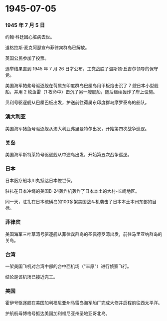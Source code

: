 # 1945-07-05

### 1945 年 7 月 5 日

约翰·科廷因心脏病去世。

道格拉斯·麦克阿瑟宣布菲律宾群岛已解放。

英国公民参加了投票。

选举结果直到 1945 年 7 月 26
日才公布，工党战胜了温斯顿·丘吉尔领导的保守党。

美国海军帕弗号驱逐舰在荷属东印度群岛巴厘岛用甲板炮击沉了 7
艘日本小型舰船，并用 2 枚鱼雷（1
枚命中）击沉了另一艘舰船，随后继续轰炸了岸上设施。

贝利号驱逐舰从巴厘巴板出发，护送前往荷属东印度群岛摩罗泰岛的船队。

### 澳大利亚

美国海军猪鱼号驱逐舰从澳大利亚弗里曼特尔出发，开始第四次战争巡逻。

### 关岛

美国海军斯特莱特号驱逐舰从中途岛出发，开始第五次战争巡逻。

### 日本

日本医疗船冰川丸抵达日本佐世保。

驻扎在日本冲绳的美国B-24轰炸机轰炸了日本本土的大村-长崎地区。

同一天，驻扎在日本硫磺岛的100多架美国战斗机袭击了日本本土本州东部的目标。

### 菲律宾

美国海军三叶草湾号驱逐舰从菲律宾群岛的圣佩德罗湾出发，前往马里亚纳群岛的关岛。

### 台湾

一架美国飞机对台湾中部的台中西机场（"丰原"）进行侦察飞行。

结论是该机场已接近完工。

### 美国

霍伊号驱逐舰在美国加利福尼亚州马雷岛海军船厂完成大修并启程前往西太平洋。

护航航母博格号抵达美国加利福尼亚州圣地亚哥北岛。